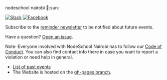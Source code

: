 nodeschool nairobi :school::sun:

[![Slack](https://img.shields.io/badge/slack-%20%23nodeschool-orange.svg)](https://nodenairobi-slack.herokuapp.com/)
[![Facebook](https://img.shields.io/badge/facebook-group-blue.svg)](https://www.facebook.com/groups/nsnairobi/)

Subscribe to the [reminder newsletter](http://eepurl.com/c9nqgH) to be notified about future events.

Have a question? [Open an issue](https://github.com/nodeschool/nairobi/issues).

Note: Everyone involved with NodeSchool Nairobi has to follow our [Code of Conduct](https://github.com/nodeschool/nairobi/blob/master/codeofconduct.md). You can also find contact info there in case you want to report a violation or need help in general.

* [List of past events](https://github.com/nodeschool/nairobi/issues?q=is%3Aissue+label%3Apast-event+is%3Aclosed)
* The Website is hosted on the [gh-pages branch](https://github.com/nodeschool/nairobi/tree/gh-pages).
